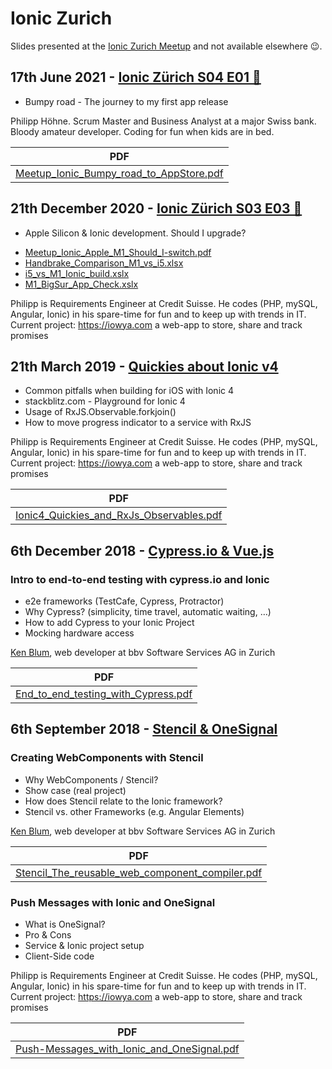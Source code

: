 # Ionic Zurich

Slides presented at the [Ionic Zurich Meetup](https://www.meetup.com/fr-FR/Ionic-Zurich) and not available elsewhere 😉.

## 17th June 2021 - [Ionic Zürich S04 E01 🚀](https://www.meetup.com/fr-FR/Ionic-Zurich/events/278704382/)

* Bumpy road - The journey to my first app release

Philipp Höhne. Scrum Master and Business Analyst at a major Swiss bank. Bloody amateur developer. Coding for fun when kids are in bed.

| PDF                      |
| -------------------------- |
| [Meetup_Ionic_Bumpy_road_to_AppStore.pdf](Meetup_Ionic_Bumpy_road_to_AppStore.pdf) |

## 21th December 2020 - [Ionic Zürich S03 E03 🎄](https://www.meetup.com/fr-FR/Ionic-Zurich/events/275123333/)

* Apple Silicon & Ionic development. Should I upgrade?

- [Meetup_Ionic_Apple_M1_Should_I-switch.pdf](Meetup_Ionic_Apple_M1_Should_I-switch.pdf)
- [Handbrake_Comparison_M1_vs_i5.xlsx](Handbrake_Comparison_M1_vs_i5.xlsx)
- [i5_vs_M1_Ionic_build.xslx](i5_vs_M1_Ionic_build.xlsx)
- [M1_BigSur_App_Check.xslx](M1_BigSur_App_Check.xlsx)

Philipp is Requirements Engineer at Credit Suisse. He codes (PHP, mySQL, Angular, Ionic) in his spare-time for fun and to keep up with trends in IT. Current project: https://iowya.com a web-app to store, share and track promises

## 21th March 2019 - [Quickies about Ionic v4](https://www.meetup.com/fr-FR/Ionic-Zurich/events/259476758/)

* Common pitfalls when building for iOS with Ionic 4
* stackblitz.com - Playground for Ionic 4
* Usage of RxJS.Observable.forkjoin()
* How to move progress indicator to a service with RxJS

Philipp is Requirements Engineer at Credit Suisse. He codes (PHP, mySQL, Angular, Ionic) in his spare-time for fun and to keep up with trends in IT. Current project: https://iowya.com a web-app to store, share and track promises

| PDF                      |
| -------------------------- |
| [Ionic4_Quickies_and_RxJs_Observables.pdf](Ionic4_Quickies_and_RxJs_Observables.pdf) |

## 6th December 2018 - [Cypress.io & Vue.js](https://www.meetup.com/fr-FR/Ionic-Zurich/events/256667805/)

### Intro to end-to-end testing with cypress.io and Ionic

* e2e frameworks (TestCafe, Cypress, Protractor)
* Why Cypress? (simplicity, time travel, automatic waiting, …)
* How to add Cypress to your Ionic Project
* Mocking hardware access

[Ken Blum](https://twitter.com/realKenBlum), web developer at bbv Software Services AG in Zurich

| PDF                      |
| -------------------------- |
| [End_to_end_testing_with_Cypress.pdf](End_to_end_testing_with_Cypress.pdf) |

## 6th September 2018 - [Stencil & OneSignal](https://www.meetup.com/fr-FR/Ionic-Zurich/events/253486322/)

### Creating WebComponents with Stencil
   
* Why WebComponents / Stencil?
* Show case (real project)
* How does Stencil relate to the Ionic framework?
* Stencil vs. other Frameworks (e.g. Angular Elements)
   
[Ken Blum](https://twitter.com/realKenBlum), web developer at bbv Software Services AG in Zurich

| PDF                      |
| -------------------------- |
| [Stencil_The_reusable_web_component_compiler.pdf](Stencil_The_reusable_web_component_compiler.pdf) |

### Push Messages with Ionic and OneSignal

* What is OneSignal?
* Pro & Cons
* Service & Ionic project setup
* Client-Side code

Philipp is Requirements Engineer at Credit Suisse. He codes (PHP, mySQL, Angular, Ionic) in his spare-time for fun and to keep up with trends in IT. Current project: https://iowya.com a web-app to store, share and track promises

| PDF                      |
| -------------------------- |
| [Push-Messages_with_Ionic_and_OneSignal.pdf](Push-Messages_with_Ionic_and_OneSignal.pdf) |
